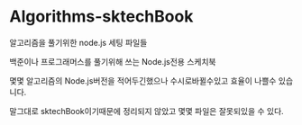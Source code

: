 # Algorithms-sktechBook
알고리즘을 풀기위한 node.js 세팅 파일들

백준이나 프로그래머스를 풀기위해 쓰는 Node.js전용 스케치북

몇몇 알고리즘의 Node.js버전을 적어두긴했으나 수시로바뀔수있고 효율이 나쁠수 있습니다.

말그대로 sktechBook이기때문에 정리되지 않았고 몇몇 파일은 잘못되있을 수 있다. 
